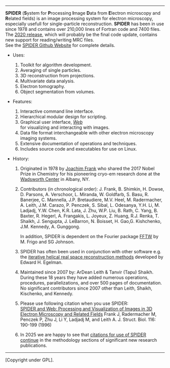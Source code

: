 
-------------------------------------------------------

**SPIDER**  (**S**ystem for **P**rocessing **I**mage **D**ata from **E**lectron microscopy and **R**elated fields) 
is an image processing system for electron microscopy, especially usefull for single-particle reconstruction. 
**SPIDER** has been in use since 1978 and contains 
over 210,000 lines of Fortran code and 7400 files. The [2020 release](http://github.com/spider-em/SPIDER/releases), which will probably be the 
final code update, contains new support for reading/writing MRC files.   
See the [SPIDER Github Website](https://spider-em.github.io/SPIDER)  for complete details.

* Uses:
   1. Toolkit for algorithm development.
   2. Averaging of single particles.
   3. 3D reconstruction from projections.
   4. Multivariate data analysis.
   5. Electron tomography.
   6. Object segmentation from volumes.
    
* Features:            
   1. Interactive command line interface.    
   2. Hierarchical modular design for scripting.  
   3. Graphical user interface, [*Web*](http://spider-em.github.io/Web)  
      for  visualizing and interacting with images.  
   4. Data file format interchangeable with other electron microscopy imaging systems.  
   5. Extensive documentation of  operations and techniques.                
   6. Includes source code and executables for use on Linux. 
 
* History:

   1. Originated in 1978 by  [Joachim Frank](http://joachimfranklab.org) who shared the 2017 Nobel Prize in Chemistry for his pioneering cryo-em research done at the  [Wadsworth Center](http://www.wadsworth.org) in Albany, NY.

   2. Contributors (in chronological order): 
        J. Frank, B. Shimkin, H. Dowse, D. Parsons, A. Verschoor,  L. Miranda, W. Goldfarb, S. Basu,  R. Banerjee, C. Mannella, J.P. Bretaudiere, M.V. Heel, M. Radermacher, A. Leith, J.M. Carazo, P. Penczek, S. Sibal, L. Odesanya, Y.H. Li, M. Ladjadj, Y.W. Chen, K.R. Lata, J. Zhu, W.P. Liu, B. Rath, C. Yang, B. Baxter, R. Hegerl, A. Frangakis, L. Joyeux, Z. Huang, R.J. Renka, T. Shaikh, J. Sengupta, J. LeBarron, N. Boisset, H. Gao,G. Kishchenko, J.M. Kennedy, A. Gunggong.

       In addition, SPIDER is dependent on the Fourier package [FFTW](http://www.fftw.org) by M. Frigo and SG Johnson.
      
   3. SPIDER has often been used in conjunction with other software e.g. the [iterative helical real space reconstruction methods](http://doi.org/10.1017/S0033583524000155) developed by Edward H. Egelman. 
             
   4. Maintained since 2007 by: ArDean Leith & Tanvir (Tapu) Shaikh. During these 18  years they have added numerous operations, procedures, parallelizations, and over 500 pages of documentation. No significant contributors since 2007 other than Leith, Shaikh, Kischenko, and Kennedy.

   5. Please use following citation when you use SPIDER:            
 [SPIDER and Web: Processing and Visualization of Images in 3D  Electron Microscopy and Related Fields](https://www.ncbi.nlm.nih.gov/pubmed/8742743/)  Frank J, Radermacher M, Penczek P, Zhu J, Li Y, Ladjadj M, and Leith A.  J. Struct. Biol. 116: 190-199 (1996)

  6. In 2025 we are happy to see that [citations for use of SPIDER continue](https://dx.doi.org/10.1017/S0033583524000155) in the methodology sections of significant new research publications.
	               
     

-----------------------------------------------------

[Copyright under GPL].   

